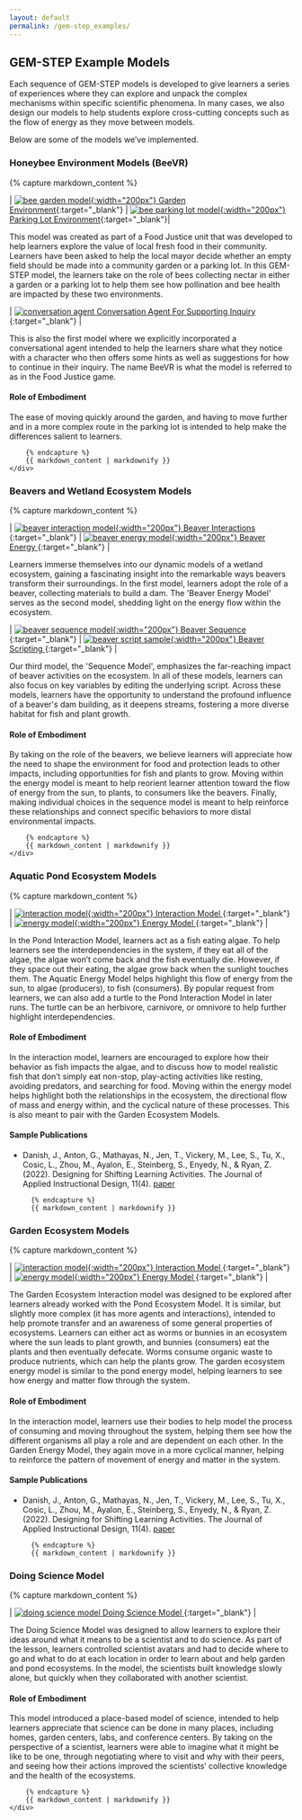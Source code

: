 ```yaml
---
layout: default
permalink: /gem-step_examples/
---
```


## GEM-STEP Example Models

Each sequence of GEM-STEP models is developed to give learners a series of experiences where they can explore and unpack the complex mechanisms within specific scientific phenomena. In many cases, we also design our models to help students explore cross-cutting concepts such as the flow of energy as they move between models.

Below are some of the models we’ve implemented.

<div class="example">
    <h3 class="example-title">Honeybee Environment Models (BeeVR)</h3>
    <div class="example-details">
        {% capture markdown_content %}

|   [![bee garden model](/assets/img/models/beevr_interactions_garden.gif){:width="200px"} Garden Environment<i class="fa-solid fa-magnifying-glass"></i>](/assets/img/models/beevr_interactions_garden.gif){:target="_blank"}   |   [![bee parking lot model](/assets/img/models/beevr_interactions_parking_lot.gif){:width="200px"}  Parking Lot Environment<i class="fa-solid fa-magnifying-glass"></i>](/assets/img/models/beevr_interactions_parking_lot.gif){:target="_blank"}| 


This model was created as part of a Food Justice unit that was developed to help learners explore the value of local fresh food in their community. Learners have been asked to help the local mayor decide whether an empty field should be made into a community garden or a parking lot. In this GEM-STEP model, the learners take on the role of bees collecting nectar in either a garden or a parking lot to help them see how pollination and bee health are impacted by these two environments. 

 | [![conversation agent](/assets/img/models/beevr_chat.png) Conversation Agent For Supporting Inquiry <i class="fa-solid fa-magnifying-glass"></i>](/assets/img/models/beevr_chat.png){:target="_blank"} |

This is also the first model where we explicitly incorporated a conversational agent intended to help the learners share what they notice with a character who then offers some hints as well as suggestions for how to continue in their inquiry. The name BeeVR is what the model is referred to as in the Food Justice game.

#### Role of Embodiment

The ease of moving quickly around the garden, and having to move further and in a more complex route in the parking lot is intended to help make the differences salient to learners.

        {% endcapture %}
        {{ markdown_content | markdownify }}
    </div>
</div>


<div class="example">
    <h3 class="example-title">Beavers and Wetland Ecosystem Models</h3>
    <div class="example-details">
        {% capture markdown_content %}

|   [![beaver interaction model](/assets/img/models/beaver_interactions.gif){:width="200px"} Beaver Interactions  <i class="fa-solid fa-magnifying-glass"></i>](/assets/img/models/beaver_interactions.gif){:target="_blank"}  |   [![beaver energy model](/assets/img/models/beaver_energy.gif){:width="200px"} Beaver Energy <i class="fa-solid fa-magnifying-glass"></i>](/assets/img/models/beaver_energy.gif){:target="_blank"}   | 

Learners immerse themselves into our dynamic models of a wetland ecosystem, gaining a fascinating insight into the remarkable ways beavers transform their surroundings. In the first model, learners adopt the role of a beaver, collecting materials to build a dam. The 'Beaver Energy Model' serves as the second model, shedding light on the energy flow within the ecosystem. 

|   [![beaver sequence model](/assets/img/models/beaver_sequence.gif){:width="200px"}  Beaver Sequence <i class="fa-solid fa-magnifying-glass"></i>](/assets/img/models/beaver_sequence.gif){:target="_blank"} |   [![beaver script sample](/assets/img/models/beaver_script.png){:width="200px"} Beaver Scripting <i class="fa-solid fa-magnifying-glass"></i>](/assets/img/models/beaver_script.png){:target="_blank"}  | 

Our third model, the 'Sequence Model', emphasizes the far-reaching impact of beaver activities on the ecosystem. In all of these models, learners can also focus on key variables by editing the underlying script. Across these models, learners have the opportunity to understand the profound influence of a beaver's dam building, as it deepens streams, fostering a more diverse habitat for fish and plant growth.

#### Role of Embodiment

By taking on the role of the beavers, we believe learners will appreciate how the need to shape the environment for food and protection leads to other impacts, including opportunities for fish and plants to grow. Moving within the energy model is meant to help reorient learner attention toward the flow of energy from the sun, to plants, to consumers like the beavers. Finally, making individual choices in the sequence model is meant to help reinforce these relationships and connect specific behaviors to more distal environmental impacts. 


        {% endcapture %}
        {{ markdown_content | markdownify }}
    </div>
</div>


<div class="example">
    <h3 class="example-title">Aquatic Pond Ecosystem Models</h3>
    <div class="example-details">
        {% capture markdown_content %}

|   [![interaction model](/assets/img/models/aquatic_interactions.gif){:width="200px"} Interaction Model <i class="fa-solid fa-magnifying-glass"></i>](/assets/img/models/aquatic_interactions.gif){:target="_blank"}   |   [![energy model](/assets/img/models/aquatic_energy.gif){:width="200px"}  Energy Model <i class="fa-solid fa-magnifying-glass"></i>](/assets/img/models/aquatic_energy.gif){:target="_blank"} | 

In the Pond Interaction Model, learners act as a fish eating algae. To help learners see the interdependencies in the system, if they eat all of the algae, the algae won’t come back and the fish eventually die. However, if they space out their eating, the algae grow back when the sunlight touches them. The Aquatic Energy Model helps highlight this flow of energy from the sun, to algae (producers), to fish (consumers). By popular request from learners, we can also add a turtle to the Pond Interaction Model in later runs. The turtle can be an herbivore, carnivore, or omnivore to help further highlight interdependencies. 

#### Role of Embodiment

In the interaction model, learners are encouraged to explore how their behavior as fish impacts the algae, and to discuss how to model realistic fish that don’t simply eat non-stop, play-acting activities like resting, avoiding predators, and searching for food. Moving within the energy model helps highlight both the relationships in the ecosystem,  the directional flow of mass and energy within, and the cyclical nature of these processes. This is also meant to pair with the Garden Ecosystem Models.

#### Sample Publications

- Danish, J., Anton, G., Mathayas, N., Jen, T., Vickery, M., Lee, S., Tu, X., Cosic, L., Zhou, M., Ayalon, E., Steinberg, S., Enyedy, N., & Ryan, Z. (2022). Designing for Shifting Learning Activities. The Journal of Applied Instructional Design, 11(4). <a href="https://dx.doi.org/10.51869/114/jdabc" target="_blank"><i class="fa-regular fa-file-lines"></i>paper</a>

        {% endcapture %}
        {{ markdown_content | markdownify }}
    </div>
</div>

<div class="example">
    <h3 class="example-title">Garden Ecosystem Models</h3>
    <div class="example-details">
        {% capture markdown_content %}

|   [![interaction model](/assets/img/models/garden_interactions.png){:width="200px"} Interaction Model <i class="fa-solid fa-magnifying-glass"></i>](/assets/img/models/garden_interactions.png){:target="_blank"}    |   [![energy model](/assets/img/models/garden_energy.png){:width="200px"} Energy Model <i class="fa-solid fa-magnifying-glass"></i>](/assets/img/models/garden_energy.png){:target="_blank"}  | 


The Garden Ecosystem Interaction model was designed to be explored after learners already worked with the Pond Ecosystem Model. It is similar, but slightly more complex (it has more agents and interactions), intended to help promote transfer and an awareness of some general properties of ecosystems. Learners can either act as worms or bunnies in an ecosystem where the sun leads to plant growth, and bunnies (consumers) eat the plants and then eventually defecate. Worms consume organic waste to produce nutrients, which can help the plants grow. The garden ecosystem energy model is similar to the pond energy model, helping learners to see how energy and matter flow through the system.

#### Role of Embodiment

In the interaction model, learners use their bodies to help model the process of consuming and moving throughout the system, helping them see how the different organisms all play a role and are dependent on each other. In the Garden Energy Model, they again move in a more cyclical manner, helping to reinforce the pattern of movement of energy and matter in the system.

#### Sample Publications

- Danish, J., Anton, G., Mathayas, N., Jen, T., Vickery, M., Lee, S., Tu, X., Cosic, L., Zhou, M., Ayalon, E., Steinberg, S., Enyedy, N., & Ryan, Z. (2022). Designing for Shifting Learning Activities. The Journal of Applied Instructional Design, 11(4). <a href="https://dx.doi.org/10.51869/114/jdabc" target="_blank"><i class="fa-regular fa-file-lines"></i>paper</a>

        {% endcapture %}
        {{ markdown_content | markdownify }}
    </div>
</div>

<div class="example">
    <h3 class="example-title">Doing Science Model</h3>
    <div class="example-details">
        {% capture markdown_content %}

|   [![doing science model](/assets/img/models/doing_science.png) Doing Science Model <i class="fa-solid fa-magnifying-glass"></i>](/assets/img/models/doing_science.png){:target="_blank"}    |


The Doing Science Model was designed to allow learners to explore their ideas around what it means to be a scientist and to do science. As part of the lesson, learners controlled scientist avatars and had to decide where to go and what to do at each location in order to learn about and help garden and pond ecosystems. In the model, the scientists built knowledge slowly alone, but quickly when they collaborated with another scientist. 

#### Role of Embodiment

This model introduced a place-based model of science, intended to help learners appreciate that science can be done in many places, including homes, garden centers, labs, and conference centers. By taking on the perspective of a scientist, learners were able to imagine what it might be like to be one, through negotiating where to visit and why with their peers, and seeing how their actions improved the scientists’ collective knowledge and the health of the ecosystems. 

        {% endcapture %}
        {{ markdown_content | markdownify }}
    </div>
</div>

<script src="/assets/exampleScript.js"></script>
